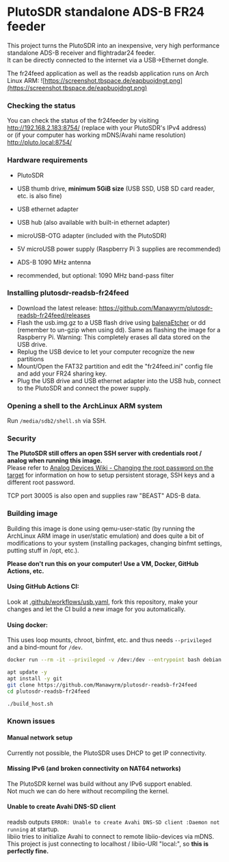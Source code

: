# PlutoSDR standalone ADS-B FR24 feeder

This project turns the PlutoSDR into an inexpensive, very high performance standalone ADS-B receiver and flightradar24 feeder.  
It can be directly connected to the internet via a USB->Ethernet dongle.

The fr24feed application as well as the readsb application runs on Arch Linux ARM:
![https://screenshot.tbspace.de/eapbuojdngt.png](https://screenshot.tbspace.de/eapbuojdngt.png)

### Checking the status
You can check the status of the fr24feeder by visiting  
http://192.168.2.183:8754/  (replace with your PlutoSDR's IPv4 address)  
or (if your computer has working mDNS/Avahi name resolution)  
http://pluto.local:8754/

### Hardware requirements
- PlutoSDR
- USB thumb drive, **minimum 5GiB size** (USB SSD, USB SD card reader, etc. is also fine)
- USB ethernet adapter
- USB hub (also available with built-in ethernet adapter)
- microUSB-OTG adapter (included with the PlutoSDR)
- 5V microUSB power supply (Raspberry Pi 3 supplies are recommended)


- ADS-B 1090 MHz antenna
- recommended, but optional: 1090 MHz band-pass filter

### Installing plutosdr-readsb-fr24feed
- Download the latest release: https://github.com/Manawyrm/plutosdr-readsb-fr24feed/releases
- Flash the usb.img.gz to a USB flash drive using [balenaEtcher](https://www.balena.io/etcher/) or dd (remember to un-gzip when using dd). Same as flashing the image for a Raspberry Pi. Warning: This completely erases all data stored on the USB drive.
- Replug the USB device to let your computer recognize the new partitions
- Mount/Open the FAT32 partition and edit the "fr24feed.ini" config file and add your FR24 sharing key.
- Plug the USB drive and USB ethernet adapter into the USB hub, connect to the PlutoSDR and connect the power supply.

### Opening a shell to the ArchLinux ARM system
Run `/media/sdb2/shell.sh` via SSH.

### Security
**The PlutoSDR still offers an open SSH server with credentials root / analog when running this image.**  
Please refer to [Analog Devices Wiki - Changing the root password on the target](https://wiki.analog.com/university/tools/pluto/users/customizing#changing_the_root_password_on_the_target) for information on how to setup persistent storage, SSH keys and a different root password.

TCP port 30005 is also open and supplies raw "BEAST" ADS-B data.

### Building image
Building this image is done using qemu-user-static (by running the ArchLinux ARM image in user/static emulation) and does quite a bit of modifications to your system (installing packages, changing binfmt settings, putting stuff in /opt, etc.).

__Please don't run this on your computer! Use a VM, Docker, GitHub Actions, etc.__

#### Using GitHub Actions CI:
Look at [.github/workflows/usb.yaml](https://github.com/Manawyrm/plutosdr-readsb-fr24feed/blob/main/.github/workflows/usb.yaml), fork this repository, make your changes and let the CI build a new image for you automatically.

#### Using docker:  
This uses loop mounts, chroot, binfmt, etc. and thus needs `--privileged` and a bind-mount for `/dev`.
```bash
docker run --rm -it --privileged -v /dev:/dev --entrypoint bash debian:bullseye-slim

apt update -y
apt install -y git
git clone https://github.com/Manawyrm/plutosdr-readsb-fr24feed
cd plutosdr-readsb-fr24feed

./build_host.sh
```

### Known issues
#### Manual network setup
Currently not possible, the PlutoSDR uses DHCP to get IP connectivity.

#### Missing IPv6 (and broken connectivity on NAT64 networks)
The PlutoSDR kernel was build without any IPv6 support enabled.   
Not much we can do here without recompiling the kernel.  

#### Unable to create Avahi DNS-SD client
readsb outputs 
`ERROR: Unable to create Avahi DNS-SD client :Daemon not running`
at startup.   
libiio tries to initialize Avahi to connect to remote libiio-devices via mDNS.
This project is just connecting to localhost / libiio-URI "local:", so **this is perfectly fine.**

